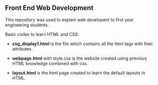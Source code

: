 ## Front End Web Development ##

This repository was used to explain web developent to first year engineering students.

Basic codes to learn HTML and CSS:

- **zsg_display1.html** is the file which contains all the html tags with their attributes. 

- **webpage.html** with style.css is the website created using previous HTML knowledge combined with css.

- **layout.html** is the html page created to learn the default layouts in HTML.
